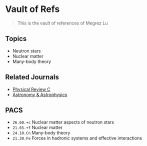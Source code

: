 # Vault of Refs

> This is the vault of references of Megrez Lu

## Topics

  - Neutron stars
  - Nuclear matter
  - Many-body theory

## Related Journals

  - [Physical Review C](https://journals.aps.org/prc/)
  - [Astronomy & Astrophysics](https://www.aanda.org/)

## PACS

  - `26.60.+c` Nuclear matter aspects of neutron stars
  - `21.65.+f` Nuclear matter
  - `24.10.Cn` Many-body theory
  - `21.30.Fe` Forces in hadronic systems and effective interactions